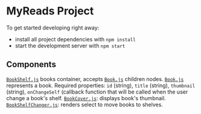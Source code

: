 # MyReads Project

To get started developing right away:

* install all project dependencies with `npm install`
* start the development server with `npm start`

## Components

[`BookShelf.js`](src/BookShelf.js) books container, accepts [`Book.js`](src/Book.js) children nodes.
[`Book.js`](src/Book.js) represents a book. Required properties: `id` (string), `title` (string), `thumbnail` (string), `onChangeSelf` (callback function that will be called when the user change a book's shelf.
[`BookCover.js`](src/BookCover.js): displays book's thumbnail.
[`BookShelfChanger.js`](src/BookShelfChanger.js): renders select to move books to shelves.
